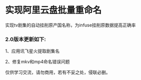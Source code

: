 # 实现阿里云盘批量重命名
实现tv剧集的自动挂削原产国名称，为infuse挂削原数据提高正确率

### 2.0版本更新如下:
1、应用讯飞星火提取剧集名

2、修复mkv和mp4命名错误问题

仅供学习交流，请勿商用，若有不妥之处，侵联必删。
